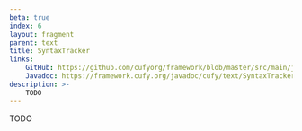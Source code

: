 ```yaml
---
beta: true
index: 6
layout: fragment
parent: text
title: SyntaxTracker
links:
    GitHub: https://github.com/cufyorg/framework/blob/master/src/main/java/cufy/text/SyntaxTracker.java
    Javadoc: https://framework.cufy.org/javadoc/cufy/text/SyntaxTracker.html
description: >-
    TODO
---
```


TODO